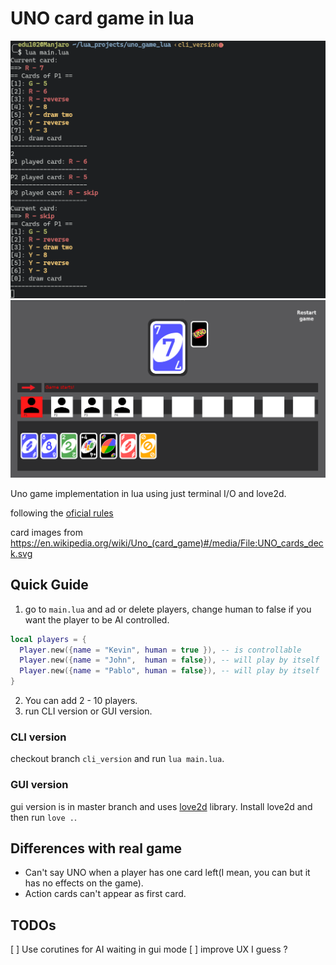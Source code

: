 # UNO card game in lua

![cli capture](img/captures/uno_cli_capture.png)
![gui capture](img/captures/uno_gui_capture.png)

Uno game implementation in lua using just terminal I/O and love2d.

following the [oficial rules](https://en.wikipedia.org/wiki/Uno_(card_game))

card images from https://en.wikipedia.org/wiki/Uno_(card_game)#/media/File:UNO_cards_deck.svg

## Quick Guide

1. go to `main.lua` and ad or delete players, change human to false if you want the player to be
AI controlled.
```lua
local players = {
  Player.new({name = "Kevin", human = true }), -- is controllable
  Player.new({name = "John",  human = false}), -- will play by itself
  Player.new({name = "Pablo", human = false}), -- will play by itself
}
```
2. You can add 2 - 10 players.
3. run CLI version or GUI version.

### CLI version

checkout branch `cli_version` and run `lua main.lua`.

### GUI version

gui version is in master branch and uses [love2d](https://love2d.org/) library.
Install love2d and then run `love .`.


## Differences with real game

* Can't say UNO when a player has one card left(I mean, you can but it has no
effects on the game).
* Action cards can't appear as first card.

## TODOs

[ ] Use corutines for AI waiting in gui mode
[ ] improve UX I guess ?
